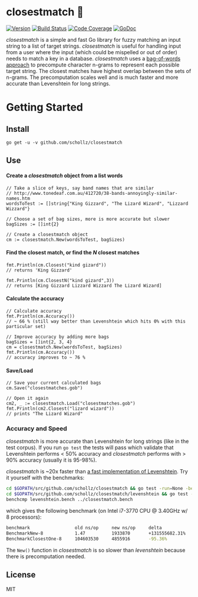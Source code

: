 
# closestmatch :page_with_curl:

<a href="#"><img src="https://img.shields.io/badge/version-2.1.0-brightgreen.svg?style=flat-square" alt="Version"></a>
<a href="https://travis-ci.org/schollz/closestmatch"><img src="https://img.shields.io/travis/schollz/closestmatch.svg?style=flat-square" alt="Build Status"></a>
<a href="http://gocover.io/github.com/schollz/closestmatch"><img src="https://img.shields.io/badge/coverage-98%25-brightgreen.svg?style=flat-square" alt="Code Coverage"></a>
<a href="https://godoc.org/github.com/schollz/closestmatch"><img src="https://img.shields.io/badge/api-reference-blue.svg?style=flat-square" alt="GoDoc"></a>

*closestmatch* is a simple and fast Go library for fuzzy matching an input string to a list of target strings. *closestmatch* is useful for handling input from a user where the input (which could be mispelled or out of order) needs to match a key in a database. *closestmatch* uses a [bag-of-words approach](https://en.wikipedia.org/wiki/Bag-of-words_model) to precompute character n-grams to represent each possible target string. The closest matches have highest overlap between the sets of n-grams. The precomputation scales well and is much faster and more accurate than Levenshtein for long strings.


Getting Started
===============

## Install

```
go get -u -v github.com/schollz/closestmatch
```

## Use 

####  Create a *closestmatch* object from a list words

```golang
// Take a slice of keys, say band names that are similar
// http://www.tonedeaf.com.au/412720/38-bands-annoyingly-similar-names.htm
wordsToTest := []string{"King Gizzard", "The Lizard Wizard", "Lizzard Wizzard"}

// Choose a set of bag sizes, more is more accurate but slower
bagSizes := []int{2}

// Create a closestmatch object
cm := closestmatch.New(wordsToTest, bagSizes)
```

#### Find the closest match, or find the *N* closest matches

```golang
fmt.Println(cm.Closest("kind gizard"))
// returns 'King Gizzard'

fmt.Println(cm.ClosestN("kind gizard",3))
// returns [King Gizzard Lizzard Wizzard The Lizard Wizard]
```

#### Calculate the accuracy

```golang
// Calculate accuracy
fmt.Println(cm.Accuracy())
// ~ 66 % (still way better than Levenshtein which hits 0% with this particular set)

// Improve accuracy by adding more bags
bagSizes = []int{2, 3, 4}
cm = closestmatch.New(wordsToTest, bagSizes)
fmt.Println(cm.Accuracy())
// accuracy improves to ~ 76 %
```

#### Save/Load

```golang
// Save your current calculated bags
cm.Save("closestmatches.gob")

// Open it again
cm2, _ := closestmatch.Load("closestmatches.gob")
fmt.Println(cm2.Closest("lizard wizard"))
// prints "The Lizard Wizard"
```

### Accuracy and Speed

*closestmatch* is more accurate than Levenshtein for long strings (like in the test corpus). If you run `go test` the tests will pass which validate that Levenshtein performs < 50% accuracy and *closestmatch* performs with > 90% accuracy (usually it is 95-98%). 

*closestmatch* is ~20x faster than [a fast implementation of Levenshtein](https://groups.google.com/forum/#!topic/golang-nuts/YyH1f_qCZVc). Try it yourself with the benchmarks:

```bash
cd $GOPATH/src/github.com/schollz/closestmatch && go test -run=None -bench=. > closestmatch.bench
cd $GOPATH/src/github.com/schollz/closestmatch/levenshtein && go test -run=None -bench=. > levenshtein.bench
benchcmp levenshtein.bench ../closestmatch.bench
```

which gives the following benchmark (on Intel i7-3770 CPU @ 3.40GHz w/ 8 processors):

```bash
benchmark                 old ns/op     new ns/op     delta
BenchmarkNew-8            1.47          1933870       +131555682.31%
BenchmarkClosestOne-8     104603530     4855916       -95.36%
```

The `New()` function in *closestmatch* is so slower than *levenshtein* because there is precomputation needed.

## License

MIT

